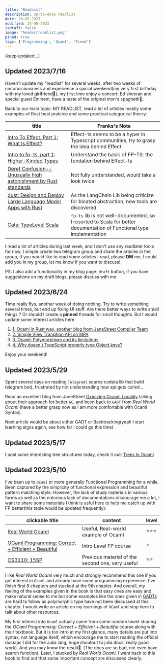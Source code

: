```yaml
---
title: "ReadList"
description: Up-to-date readlist
date: 10-05-2023
modified: 24-06-2023
isdraft: false
image: "header/readlist.png"
pined: true
tags: ['Programming', 'Ocaml', 'Pined']
---
```

(keep updated...)
## Updated 2023/7/16
Haven't update my "readlist" for several weeks, after two weeks of unconciciousness and experience a spicial weekend(my very first birthday with my loved girlfriend🤟), my first time enjoy a concert: Ed sheeran and special guset Eminem, have a taste of the original mon's spaghetti🤩. 

Back to our main topic: MY READLIST, read a lot of articles mostly some examples of Rust best pratcice and some practical categorical theory:

| title | Franks's Note|
| ----- | ------- | 
| [Intro To Effect, Part 1: What Is Effect?](https://ybogomolov.me/01-effect-intro) | Effect-ts seems to be a hyper in Typescript communities, try to grasp the idea behind Effect |
| [Intro to fp-ts, part 1: Higher-Kinded Types](https://ybogomolov.me/01-higher-kinded-types) | Understand the basic of FP-TS: the fundation behind Effect-ts | 
| [Deref Confusion--Unusually high astonishment by Rust standards](https://www.fuzzypixelz.com/blog/deref-confusion/) | Not fully understanded, would take a look twice |
| [dust: Design and Deploy Large Language Model Apps with Rust](https://github.com/dust-tt/dust?s=35) | As the LangChain Lib being criticize for bloated abstraction, new tools are discovered | 
| [Cats: TypeLevel Scala](https://typelevel.org/cats/typeclasses/functor.html) | `fp-ts` lib is not well-documented, so I resorted to Scala for better documentation of Functional type implementation |

I read a lot of articles during last week, and I don't use any readlater tools for now, I simple create two telegram group and share the articles in the group, if you would like to read some articles I read, please **DM** me, I could add you in my group, let me know if you want to discuss!

PS: I also add a functionality in my blog page: `draft` button, if you have suggestions on my draft blogs, please discuss with me


## Updated 2023/6/24
Time really flys, another week of doing nothing. Try to write something several times, but end up fixing UI stuff. Are there better ways to write small things ? Or should I create a **pinned** threads for small thoughts. But I would update some interest articles here:
1. [1. Ocaml in Rust way, another blog from JaneStreet Compiler Team](https://blog.janestreet.com/oxidizing-ocaml-ownership/?s=35)
2. [2. Simple View Transition API on MPA](https://daverupert.com/2023/05/getting-started-view-transitions/)
3. [3. Ocaml: Polymorphism and its limitations](https://v2.ocaml.org/manual/polymorphism.html)
4. [4. Why doesn't TypeScript properly type Object.keys?](https://alexharri.com/blog/typescript-structural-typing)

Enjoy your weekend!

## Updated 2023/5/29
Spent several days on reading `Telegraml` source code(a lib that build telegram bot), frustrated by not understanding how api gets called...

Read an excellent blog from JaneStreet [Oxidizing Ocaml: Locality](https://blog.janestreet.com/oxidizing-ocaml-locality/) talking about their approach for better `GC`, and been back to `GADT` from 
*Real World Ocaml* (have a better grasp now as I am more comfortable with Ocaml Syntax).

Next article would be about either GADT or Backtracking(yeah I start learning algos again, see how far I could go this time)

## Updated 2023/5/17
I post some interesting tree structures today, check it out: [Trees In Ocaml](/personal_site/blogs/trees_in_ocaml)

## Updated 2023/5/10
I've been up to `Ocaml` or more generally Functional Programming for a while. Been captured by the simplicity of functional expression and beautiful pattern matching style. However, the lack of study materials in various forms as well as the notorious lack of documentations discourage me a lot, I want to share some materials I think is usful here to help me catch up with FP better(this table would be updated frequently): 


| clickable title | content | level | 
| --------------- | ------- | ----- |
| [Real World Ocaml](https://dev.realworldocaml.org/index.html) | Useful, Real-world example of Ocaml | ⭐⭐⭐ |
| [OCaml Programming: Correct + Efficient + Beautiful](https://cs3110.github.io/textbook/chapters/ds/memoization.html) | Intro Level FP course | ⭐ | 
| [CS3110: 15SP](https://www.cs.cornell.edu/courses/cs3110/2015sp/recitations/9/rec09.html) | Previous material of the second one, very useful | ⭐⭐ | 


I like *Real World Ocaml* very much and strongly recommend this one if you got interest in `Ocaml` and already have some programming experience, I've finish first 8 chapters and stucked at the 9th chapter. And overall, my feeling of the examples given in the book is that easy ones are easy and make natural sense to me but some examples like the ones given in [GADTs](https://dev.realworldocaml.org/gadts.html) are hard to follow as polymorphic type have not been discussed at this chapter. I would write an article on my learnings of `OCaml` and stop here to talk about other resources.


My first interest into `Ocaml` actually came from some random tweet sharing the *OCaml Programming: Correct + Efficient + Beautiful* course along with their textbook. But it is too intro at my first glance, many details are put into syntax, not language itself, which encourage me to start reading the official docs(as I did for the Julia lang, huge shoutout to julia docs, really good work). And you may know the result🫠. (The docs are so bad, not even have search function). Later, I stucked by *Real World Ocaml*, I went back to this book to find out that some important concept are discussed clearly.

